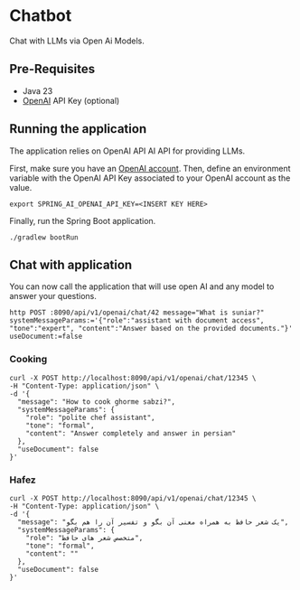 # Chatbot

Chat with LLMs via Open Ai Models.
## Pre-Requisites

* Java 23
* [OpenAI](https://platform.openai.com) API Key (optional)


## Running the application

The application relies on OpenAI API  AI API for providing LLMs.

First, make sure you have an [OpenAI account](https://platform.openai.com/signup).
Then, define an environment variable with the OpenAI API Key associated to your OpenAI account as the value.

```shell
export SPRING_AI_OPENAI_API_KEY=<INSERT KEY HERE>
```

Finally, run the Spring Boot application.

```shell
./gradlew bootRun
```
## Chat with application

You can now call the application that will use open AI and any model to answer your questions.


```shell
http POST :8090/api/v1/openai/chat/42 message="What is suniar?" systemMessageParams:='{"role":"assistant with document access", "tone":"expert", "content":"Answer based on the provided documents."}' useDocument:=false 

```
### Cooking
```shell
curl -X POST http://localhost:8090/api/v1/openai/chat/12345 \
-H "Content-Type: application/json" \
-d '{
  "message": "How to cook ghorme sabzi?",
  "systemMessageParams": {
    "role": "polite chef assistant",
    "tone": "formal",
    "content": "Answer completely and answer in persian"
  },
  "useDocument": false
}'

```
### Hafez

```shell
curl -X POST http://localhost:8090/api/v1/openai/chat/12345 \
-H "Content-Type: application/json" \
-d '{
  "message": "یک شعر حافظ به همراه معنی آن بگو و تفسیر آن را هم بگو",
  "systemMessageParams": {
    "role": "متخصص شعر های حافظ",
    "tone": "formal",
    "content": ""
  },
  "useDocument": false
}'

```
